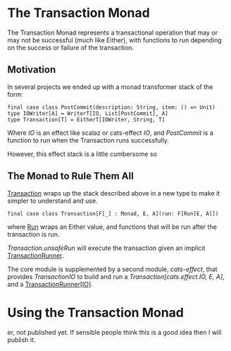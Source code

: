 # The Transaction Monad

The Transaction Monad represents a transactional operation that may or may not be successful (much like Either),
with functions to run depending on the success or failure of the transaction.

## Motivation

In several projects we ended up with a monad transformer stack of the form:

    final case class PostCommit(description: String, item: () => Unit) 
    type IOWriter[A] = WriterT[IO, List[PostCommit], A]
    type Transaction[T] = EitherT[IOWriter, String, T]

Where _IO_ is an effect like scalaz or cats-effect _IO_, and _PostCommit_ is a function to run when the Transaction
runs successfully.

However, this effect stack is a little cumbersome so

## The Monad to Rule Them All

[Transaction](core/src/main/scala/com/casualmiracles/transaction/Transaction.scala) wraps up the stack described above in a new type to make
it simpler to understand and use.

    final case class Transaction[F[_] : Monad, E, A](run: F[Run[E, A]])

where [Run](core/src/main/scala/com/casualmiracles/transaction/Transaction.scala) wraps an Either value, and functions
that will be run after the transaction is run.

_Transaction.unsafeRun_ will execute the transaction given an implicit
[TransactionRunner](core/src/main/scala/com/casualmiracles/transaction/TransactionRunner.scala).

The core module is supplemented by a second module, _cats-effect_, that provides _TransactionIO_
to build and run a _Transaction[cats.effect.IO, E, A]_, and a [TransactionRunner[IO]](core/src/main/scala/com/casualmiracles/transaction/TransactionRunner.scala).

# Using the Transaction Monad

er, not published yet. If sensible people think this is a good idea then I will publish it.